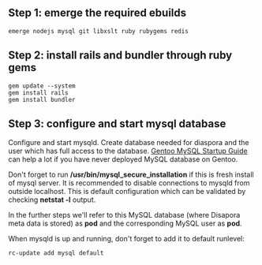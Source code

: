 ## Step 1: emerge the required ebuilds

    emerge nodejs mysql git libxslt ruby rubygems redis

## Step 2: install rails and bundler through ruby gems 

    gem update --system 
    gem install rails 
    gem install bundler

## Step 3: configure and start mysql database 

Configure and start mysqld. Create database needed for diaspora and the user which has full access to the database. [Gentoo MySQL Startup Guide](http://www.gentoo.org/doc/en/mysql-howto.xml) can help a lot if you have never deployed MySQL database on Gentoo.

Don't forget to run **/usr/bin/mysql_secure_installation** if this is fresh install of mysql server. It is recommended to disable connections to mysqld from outside localhost. This is default configuration which can be validated by checking **netstat -l** output. 

In the further steps we'll refer to this MySQL database (where Disapora meta data is stored) as **pod**  and the corresponding MySQL user as **pod**.

When mysqld is up and running, don't forget to add it to default runlevel:

    rc-update add mysql default
